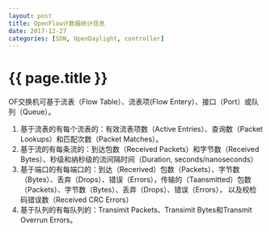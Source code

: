 ```yaml
---
layout: post
title: OpenFlow计数器统计信息
date: 2017-12-27
categories: [SDN, OpenDaylight, controller]
---
```

# {{ page.title }}

OF交换机可基于流表（Flow Table）、流表项(Flow Entery）、接口（Port）或队列（Queue）。
1. 基于流表的有每个流表的：有效流表项数（Active Entries）、查询数（Packet Lookups）和匹配次数（Packet Matches）。
1. 基于流的有每条流的：到达包数（Received Packets）和字节数（Received Bytes）、秒级和纳秒级的流间隔时间（Duration, seconds/nanoseconds）
1. 基于端口的有每端口的：到达（Recerived）包数（Packets）、字节数（Bytes）、丢弃（Drops）、错误（Errors），传输的（Taansmitted）包数（Packets）、字节数（Bytes）、丢弃（Drops）、错误（Errors），
以及校检码错误数（Received CRC Errors）
1. 基于队列的有每队列的：Transimit Packets、Transimit Bytes和Transmit Overrun Errors。
